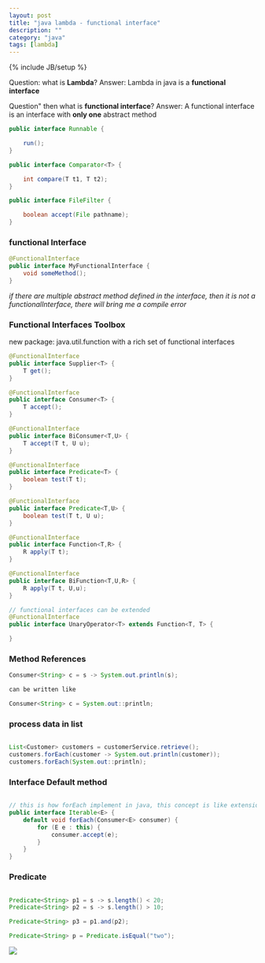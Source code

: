 ```yaml
---
layout: post
title: "java lambda - functional interface"
description: ""
category: "java"
tags: [lambda]
---
```

{% include JB/setup %}

Question:
what is **Lambda**?
Answer:
Lambda in java is a **functional interface**

Question"
then what is **functional interface**?
Answer:
A functional interface is an interface with **only one** abstract method

```java
public interface Runnable {

	run();
}

public interface Comparator<T> {

	int compare(T t1, T t2);
}

public interface FileFilter {

	boolean accept(File pathname);
}

```

### functional Interface

```java
@FunctionalInterface
public interface MyFunctionalInterface {
	void someMethod();
}

```

*if there are multiple abstract method defined in the interface, then it is not a functionalInterface, there will bring me a compile error*

### Functional Interfaces Toolbox

new package: java.util.function
with a rich set of functional interfaces

```java
@FunctionalInterface
public interface Supplier<T> {
	T get();
}

@FunctionalInterface
public interface Consumer<T> {
	T accept();
}

@FunctionalInterface
public interface BiConsumer<T,U> {
	T accept(T t, U u);
}

@FunctionalInterface
public interface Predicate<T> {
	boolean test(T t);
}

@FunctionalInterface
public interface Predicate<T,U> {
	boolean test(T t, U u);
}

@FunctionalInterface
public interface Function<T,R> {
	R apply(T t);
}

@FunctionalInterface
public interface BiFunction<T,U,R> {
	R apply(T t, U,u);
}

// functional interfaces can be extended
@FunctionalInterface
public interface UnaryOperator<T> extends Function<T, T> {

}
```

### Method References

```java
Consumer<String> c = s -> System.out.println(s);

can be written like 

Consumer<String> c = System.out::println;
```

### process data in list

```java

List<Customer> customers = customerService.retrieve();
customers.forEach(customer -> System.out.println(customer));
customers.forEach(System.out::println); 

```


### Interface Default method

```java

// this is how forEach implement in java, this concept is like extension method in C#
public interface Iterable<E> {
	default void forEach(Consumer<E> consumer) {
		for (E e : this) {
			consumer.accept(e);
		}
	}
}

``` 

### Predicate

```java

Predicate<String> p1 = s -> s.length() < 20;
Predicate<String> p2 = s -> s.length() > 10;

Predicate<String> p3 = p1.and(p2);

Predicate<String> p = Predicate.isEqual("two");

```
![](http://i.imgur.com/CVyZtLV.png)